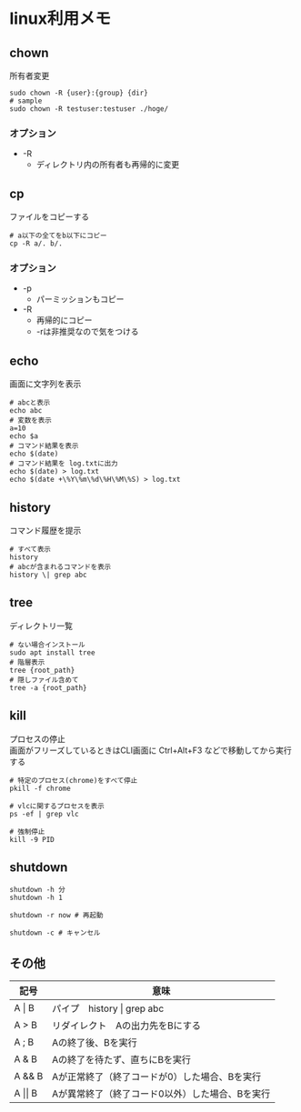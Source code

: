 # linux利用メモ

## chown
所有者変更

```
sudo chown -R {user}:{group} {dir}
# sample
sudo chown -R testuser:testuser ./hoge/
```

### オプション
- -R
  - ディレクトリ内の所有者も再帰的に変更

## cp
ファイルをコピーする
```
# a以下の全てをb以下にコピー
cp -R a/. b/.
```

### オプション
- -p
  - パーミッションもコピー
- -R
  - 再帰的にコピー
  - -rは非推奨なので気をつける

## echo
画面に文字列を表示
```
# abcと表示
echo abc
# 変数を表示
a=10
echo $a
# コマンド結果を表示
echo $(date)
# コマンド結果を log.txtに出力
echo $(date) > log.txt
echo $(date +\%Y\%m\%d\%H\%M\%S) > log.txt
```

## history
コマンド履歴を提示
```
# すべて表示
history
# abcが含まれるコマンドを表示
history \| grep abc
```

## tree
ディレクトリ一覧

```
# ない場合インストール
sudo apt install tree
# 階層表示
tree {root_path}
# 隠しファイル含めて
tree -a {root_path}
```

## kill
プロセスの停止  
画面がフリーズしているときはCLI画面に Ctrl+Alt+F3 などで移動してから実行する

```
# 特定のプロセス(chrome)をすべて停止
pkill -f chrome

# vlcに関するプロセスを表示
ps -ef | grep vlc

# 強制停止
kill -9 PID
```

## shutdown
```
shutdown -h 分
shutdown -h 1

shutdown -r now # 再起動

shutdown -c # キャンセル
```


## その他

| 記号 | 意味 |
| - | - |
| A \| B | パイプ　history \| grep abc |
| A > B | リダイレクト　Aの出力先をBにする |
| A ; B | Aの終了後、Bを実行 |
| A & B | Aの終了を待たず、直ちにBを実行 |
| A && B | Aが正常終了（終了コードが0）した場合、Bを実行 |
| A \|\| B | Aが異常終了（終了コード0以外）した場合、Bを実行 |
